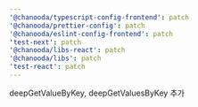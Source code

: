 ```yaml
---
'@chanooda/typescript-config-frontend': patch
'@chanooda/prettier-config': patch
'@chanooda/eslint-config-frontend': patch
'test-next': patch
'@chanooda/libs-react': patch
'@chanooda/libs': patch
'test-react': patch
---
```


deepGetValueByKey, deepGetValuesByKey 추가
